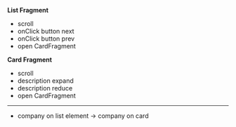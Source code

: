 **List Fragment**
- scroll
- onClick button next
- onClick button prev
- open CardFragment

**Card Fragment**
- scroll
- description expand
- description reduce
- open CardFragment
****
- company on list element -> company on card
    
